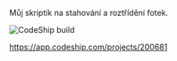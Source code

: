 Můj skriptík na stahování a roztřídění fotek.

![CodeShip build](https://app.codeship.com/projects/a1bac610-ced5-0134-32a3-6e7ab3ba84f5/status?branch=default)

https://app.codeship.com/projects/200681